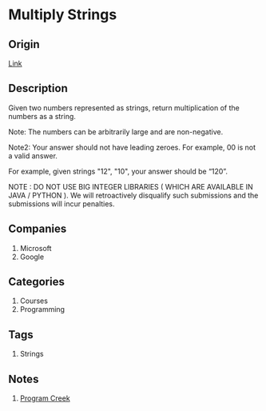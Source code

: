 # Multiply Strings

## Origin

[Link](https://www.interviewbit.com/problems/multiply-strings/)

## Description

Given two numbers represented as strings, return multiplication of the numbers as a string.

Note: The numbers can be arbitrarily large and are non-negative.

Note2: Your answer should not have leading zeroes. For example, 00 is not a valid answer.

For example, given strings "12", "10", your answer should be “120”.

NOTE : DO NOT USE BIG INTEGER LIBRARIES ( WHICH ARE AVAILABLE IN JAVA / PYTHON ).
We will retroactively disqualify such submissions and the submissions will incur penalties.

## Companies

1. Microsoft
1. Google

## Categories

1. Courses
1. Programming

## Tags

1. Strings

## Notes

1. [Program Creek](https://www.programcreek.com/2014/05/leetcode-multiply-strings-java/)
